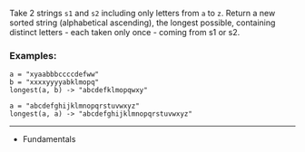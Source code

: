 Take 2 strings `s1` and `s2` including only letters from `a` to `z`. Return a new sorted string (alphabetical ascending), the longest possible, containing distinct letters - each taken only once - coming from s1 or s2.

### Examples:
```
a = "xyaabbbccccdefww"
b = "xxxxyyyyabklmopq"
longest(a, b) -> "abcdefklmopqwxy"

a = "abcdefghijklmnopqrstuvwxyz"
longest(a, a) -> "abcdefghijklmnopqrstuvwxyz"
```

---

- Fundamentals
